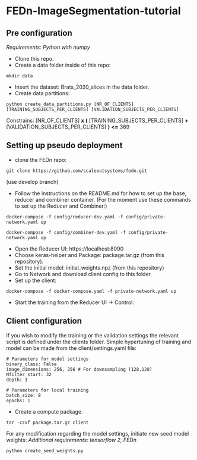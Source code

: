 # FEDn-ImageSegmentation-tutorial



## Pre configuration
*Requirements: Python with numpy*

- Clone this repo.
- Create a data folder inside of this repo:
```
mkdir data
```
- Insert the dataset: Brats_2020_slices in the data folder.
- Create data partitions:
```
python create_data_partitions.py [NR_OF_CLIENTS] [TRAINING_SUBJECTS_PER_CLIENTS] [VALIDATION_SUBJECTS_PER_CLIENTS]
```
Constrains: \[NR_OF_CLIENTS] **x** **(** \[TRAINING_SUBJECTS_PER_CLIENTS] **+** \[VALIDATION_SUBJECTS_PER_CLIENTS] **)** **<=** 369


## Setting up pseudo deployment

- clone the FEDn repo:
```
git clone https://github.com/scaleoutsystems/fedn.git
```
(use develop branch)
- Follow the instructions on the README.md for how to set up the base, reducer and combiner container.
(For the moment use these commands to set up the Reducer and Combiner:)
```
docker-compose -f config/reducer-dev.yaml -f config/private-network.yaml up 
```
```
docker-compose -f config/combiner-dev.yaml -f config/private-network.yaml up 
```


- Open the Reducer UI: https://localhost:8090
- Choose keras-helper and Package: package.tar.gz (from this repository).
- Set the initial model: initial_weights.npz (from this repository)
- Go to Network and download client config to this folder.
- Set up the client:
```
docker-compose -f docker-compose.yaml -f private-network.yaml up 
```
- Start the training from the Reducer UI -> Control:

## Client configuration
If you wish to modify the training or the validation settings the relevant script is defined under the clients folder. Simple hypertuning of training and model can be made from the client/settings.yaml file:
```
# Parameters for model settings
binary_class: False
image_dimensions: 256, 256 # For downsampling (128,128)
Nfilter_start: 32
depth: 3

# Parameters for local training
batch_size: 8
epochs: 1

```
- Create a compute package. 
```
tar -czvf package.tar.gz client

```
For any modification regarding the model settings, initiate new seed model weights:
*Additional requirements: tensorflow 2, FEDn*

```
python create_seed_weights.py 
```
